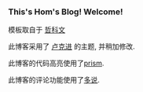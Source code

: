 ### This's Hom's Blog! Welcome!

模板取自于 [哲科文](http://jerkwin.github.io/)

此博客采用了 [卢克进](http://geeklu.com/) 的主题, 并稍加修改.

此博客的代码高亮使用了[prism](http://prismjs.com/).

此博客的评论功能使用了[多说](http://duoshuo.com/).

